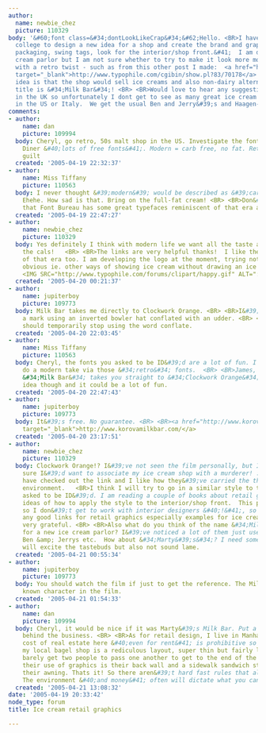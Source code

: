 ```yaml
---
author:
  name: newbie_chez
  picture: 110329
body: '&#60;font class=&#34;dontLookLikeCrap&#34;&#62;Hello. <BR>I have a brief at
  college to design a new idea for a shop and create the brand and graphics &#40;logo,
  packaging, swing tags, look for the interior/shop front.&#41;  I am doing an ice
  cream parlor but I am not sure whether to try to make it look more modern or something
  with a retro twist - such as from this other post I made:  <a href="http://www.typophile.com/cgibin/show.pl?83/70178"
  target="_blank">http://www.typophile.com/cgibin/show.pl?83/70178</a> <BR> <BR>The
  idea is that the shop would sell ice creams and also non-dairy alternatives.  Working
  title is &#34;Milk Bar&#34;! <BR> <BR>Would love to hear any suggestions.  I live
  in the UK so unfortunately I dont get to see as many great ice cream parlors as
  in the US or Italy.  We get the usual Ben and Jerry&#39;s and Haagen-Dazs etc.&#60;/font&#62;'
comments:
- author:
    name: dan
    picture: 109994
  body: Cheryl, go retro, 50s malt shop in the US. Investigate the fonts from Font
    Diner &#40;lots of free fonts&#41;. Modern = carb free, no fat. Retro = fun, no
    guilt
  created: '2005-04-19 22:32:37'
- author:
    name: Miss Tiffany
    picture: 110563
  body: I never thought &#39;modern&#39; would be described as &#39;carb free&#39;.
    Ehehe. How sad is that. Bring on the full-fat cream! <BR> <BR>Don&#39;t forget
    that Font Bureau has some great typefaces reminiscent of that era as well.
  created: '2005-04-19 22:47:27'
- author:
    name: newbie_chez
    picture: 110329
  body: Yes definitely I think with modern life we want all the taste and none of
    the cals!   <BR> <BR>The links are very helpful thanks!  I like the colours reminiscent
    of that era too. I am developing the logo at the moment, trying not to be too
    obvious ie. other ways of showing ice cream without drawing an ice cream or whirls!
    <IMG SRC="http://www.typophile.com/forums/clipart/happy.gif" ALT=":-&#41;" BORDER=0>
  created: '2005-04-20 00:21:37'
- author:
    name: jupiterboy
    picture: 109773
  body: Milk Bar takes me directly to Clockwork Orange. <BR> <BR>I&#39;d love to see
    a mark using an inverted bowler hat conflated with an udder. <BR> <BR>Also, everyone
    should temporarily stop using the word conflate.
  created: '2005-04-20 22:03:45'
- author:
    name: Miss Tiffany
    picture: 110563
  body: Cheryl, the fonts you asked to be ID&#39;d are a lot of fun. I think you could
    do a modern take via those &#34;retro&#34; fonts.  <BR> <BR>James, funny that
    &#34;Milk Bar&#34; takes you straight to &#34;Clockwork Orange&#34;. I get the
    idea though and it could be a lot of fun.
  created: '2005-04-20 22:47:43'
- author:
    name: jupiterboy
    picture: 109773
  body: It&#39;s free. No guarantee. <BR> <BR><a href="http://www.korovamilkbar.com/"
    target="_blank">http://www.korovamilkbar.com/</a>
  created: '2005-04-20 23:17:51'
- author:
    name: newbie_chez
    picture: 110329
  body: Clockwork Orange!? I&#39;ve not seen the film personally, but I&#39;m not
    sure I&#39;d want to associate my ice cream shop with a murderer! :p  James, I
    have checked out the link and I like how they&#39;ve carried the theme into the
    environment.   <BR>I think I will try to go in a similar style to the fonts I
    asked to be ID&#39;d. I am reading a couple of books about retail graphics, for
    ideas of how to apply the style to the interior/shop front.  This project is fictional
    so I don&#39;t get to work with interior designers &#40;!&#41;, so if anyone has
    any good links for retail graphics especially examples for ice cream I&#39;d be
    very grateful. <BR> <BR>Also what do you think of the name &#34;Milk Bar&#34;
    for a new ice cream parlor? I&#39;ve noticed a lot of them just use a name like
    Ben &amp; Jerrys etc.  How about &#34;Marty&#39;s&#34;? I need something that
    will excite the tastebuds but also not sound lame.
  created: '2005-04-21 00:55:34'
- author:
    name: jupiterboy
    picture: 109773
  body: You should watch the film if just to get the reference. The Milk Bar is a
    known character in the film.
  created: '2005-04-21 01:54:33'
- author:
    name: dan
    picture: 109994
  body: Cheryl, it would be nice if it was Marty&#39;s Milk Bar. Put a personality
    behind the business. <BR> <BR>As for retail design, I live in Manhattan and the
    cost of real estate here &#40;even for rent&#41; is prohibitive so a place like
    my local bagel shop is a rediculous layout, super thin but fairly long, you can
    barely get two people to pass one another to get to the end of the counter. So
    their use of graphics is their back wall and a sidewalk sandwich style sign and
    their awning. Thats it! So there aren&#39;t hard fast rules that always work.
    The environment &#40;and money&#41; often will dictate what you can do
  created: '2005-04-21 13:08:32'
date: '2005-04-19 20:33:42'
node_type: forum
title: Ice cream retail graphics

---
```

